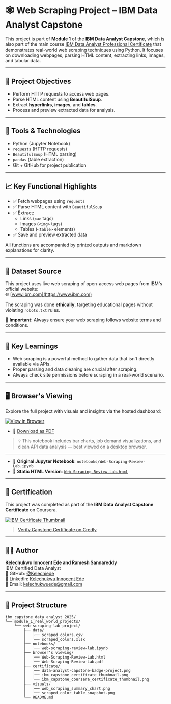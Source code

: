 # 🕸️ Web Scraping Project – IBM Data Analyst Capstone

This project is part of **Module 1** of the **IBM Data Analyst Capstone**, which is also part of the main course [IBM Data Analyst Professional Certificate](https://www.coursera.org/professional-certificates/ibm-data-analyst) that demonstrates real-world web scraping techniques using Python.
It focuses on downloading webpages, parsing HTML content, extracting links, images, and tabular data.

---

## 🎯 Project Objectives

- Perform HTTP requests to access web pages.
- Parse HTML content using **BeautifulSoup**.
- Extract **hyperlinks**, **images**, and **tables**.
- Process and preview extracted data for analysis.

---

## 🧪 Tools & Technologies

- Python (Jupyter Notebook)
- `requests` (HTTP requests)
- `BeautifulSoup` (HTML parsing)
- `pandas` (table extraction)
- Git + GitHub for project publication

---

## 📈 Key Functional Highlights

- ✅ Fetch webpages using `requests`
- ✅ Parse HTML content with `BeautifulSoup`
- ✅ Extract:
  - Links (`<a>` tags)
  - Images (`<img>` tags)
  - Tables (`<table>` elements)
- ✅ Save and preview extracted data

All functions are accompanied by printed outputs and markdown explanations for clarity.

---

## 📜 Dataset Source

This project uses live web scraping of open-access web pages from IBM's official website:  
🌐 [www.ibm.com](https://www.ibm.com)

The scraping was done **ethically**, targeting educational pages without violating `robots.txt` rules.

📌 **Important:** Always ensure your web scraping follows website terms and conditions.

---

## 🧠 Key Learnings

- Web scraping is a powerful method to gather data that isn't directly available via APIs.
- Proper parsing and data cleaning are crucial after scraping.
- Always check site permissions before scraping in a real-world scenario.

---

## 🖥️ Browser's Viewing

Explore the full project with visuals and insights via the hosted dashboard:

[![View in Browser](https://img.shields.io/badge/View-Dashboard-blue?style=for-the-badge&logo=plotly)](https://kelechiede.github.io/Project_5_Web-Scraping/dashboard/Web-Scraping-Review-Lab.html)
- 📄 [Download as PDF](dashboard/Web-Scraping-Review-Lab.pdf)

> 💡 This notebook includes bar charts, job demand visualizations, and clean API data analysis — best viewed on a desktop browser.

---

- 📁 **Original Jupyter Notebook**: `notebooks/Web-Scraping-Review-Lab.ipynb`
- 📄 **Static HTML Version**: [`Web-Scraping-Review-Lab.html`](https://kelechiede.github.io/Project_5_Web-Scraping/dashboard/Web-Scraping-Review-Lab.html)


---

## 📜 Certification

This project was completed as part of the **IBM Data Analyst Capstone Certificate** on Coursera.

[![IBM Certificate Thumbnail](certification/ibm-data-visualization-thumbnail.png)](https://www.coursera.org/account/accomplishments/verify/ARTLBRAPJ68Q)

> [Verify Capstone Certificate on Credly](https://www.credly.com/badges/259d69a8-bd52-47fb-b02e-19947b158dc6/public_url)

---

## 🧑‍💼 Author

**Kelechukwu Innocent Ede and Ramesh Sannareddy**  
IBM Certified Data Analyst  
🔗 GitHub: [@Kelechiede](https://github.com/Kelechiede)  
🔗 LinkedIn: [Kelechukwu Innocent Ede](https://www.linkedin.com/in/kelechukwu-innocent-ede-b448aa134/)  
📧 Email: kelechukwuede@gmail.com

---

## 📂 Project Structure
```plaintext
ibm_capstone_data_analyst_2025/
└── module_1_real_world_projects/
    └── web-scraping-lab-project/
        ├── data/
        │   ├── scraped_colors.csv
        │   └── scraped_colors.xlsx
        ├── notebooks/
        │   └── web-scraping-review-lab.ipynb
        ├── browser's viewing/
        │   ├── Web-Scraping-Review-Lab.html
        │   └── Web-Scraping-Review-Lab.pdf
        ├── certificate/
        │   ├── data-analyst-capstone-badge-project.png
        │   ├── ibm_capstone_certificate_thumbnail.png
        │   └── ibm_capstone_coursera_certificate_thumbnail.png
        ├── visuals/
        │   ├── web_scraping_summary_chart.png
        │   └── scraped_color_table_snapshot.png
        └── README.md
